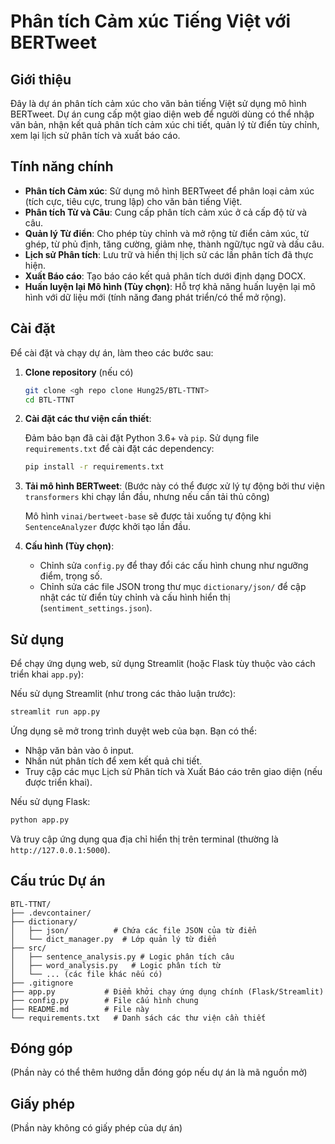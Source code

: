 # Phân tích Cảm xúc Tiếng Việt với BERTweet

## Giới thiệu

Đây là dự án phân tích cảm xúc cho văn bản tiếng Việt sử dụng mô hình BERTweet. Dự án cung cấp một giao diện web để người dùng có thể nhập văn bản, nhận kết quả phân tích cảm xúc chi tiết, quản lý từ điển tùy chỉnh, xem lại lịch sử phân tích và xuất báo cáo.

## Tính năng chính

- **Phân tích Cảm xúc**: Sử dụng mô hình BERTweet để phân loại cảm xúc (tích cực, tiêu cực, trung lập) cho văn bản tiếng Việt.
- **Phân tích Từ và Câu**: Cung cấp phân tích cảm xúc ở cả cấp độ từ và câu.
- **Quản lý Từ điển**: Cho phép tùy chỉnh và mở rộng từ điển cảm xúc, từ ghép, từ phủ định, tăng cường, giảm nhẹ, thành ngữ/tục ngữ và dấu câu.
- **Lịch sử Phân tích**: Lưu trữ và hiển thị lịch sử các lần phân tích đã thực hiện.
- **Xuất Báo cáo**: Tạo báo cáo kết quả phân tích dưới định dạng DOCX.
- **Huấn luyện lại Mô hình (Tùy chọn)**: Hỗ trợ khả năng huấn luyện lại mô hình với dữ liệu mới (tính năng đang phát triển/có thể mở rộng).

## Cài đặt

Để cài đặt và chạy dự án, làm theo các bước sau:

1.  **Clone repository** (nếu có)

    ```bash
    git clone <gh repo clone Hung25/BTL-TTNT>
    cd BTL-TTNT
    ```

2.  **Cài đặt các thư viện cần thiết**: 

    Đảm bảo bạn đã cài đặt Python 3.6+ và `pip`. Sử dụng file `requirements.txt` để cài đặt các dependency:

    ```bash
    pip install -r requirements.txt
    ```

3.  **Tải mô hình BERTweet**: (Bước này có thể được xử lý tự động bởi thư viện `transformers` khi chạy lần đầu, nhưng nếu cần tải thủ công)

    Mô hình `vinai/bertweet-base` sẽ được tải xuống tự động khi `SentenceAnalyzer` được khởi tạo lần đầu.

4.  **Cấu hình (Tùy chọn)**:
    - Chỉnh sửa `config.py` để thay đổi các cấu hình chung như ngưỡng điểm, trọng số.
    - Chỉnh sửa các file JSON trong thư mục `dictionary/json/` để cập nhật các từ điển tùy chỉnh và cấu hình hiển thị (`sentiment_settings.json`).

## Sử dụng

Để chạy ứng dụng web, sử dụng Streamlit (hoặc Flask tùy thuộc vào cách triển khai `app.py`):

Nếu sử dụng Streamlit (như trong các thảo luận trước):

```bash
streamlit run app.py
```

Ứng dụng sẽ mở trong trình duyệt web của bạn. Bạn có thể:

- Nhập văn bản vào ô input.
- Nhấn nút phân tích để xem kết quả chi tiết.
- Truy cập các mục Lịch sử Phân tích và Xuất Báo cáo trên giao diện (nếu được triển khai).

Nếu sử dụng Flask:

```bash
python app.py
```

Và truy cập ứng dụng qua địa chỉ hiển thị trên terminal (thường là `http://127.0.0.1:5000`).

## Cấu trúc Dự án

```
BTL-TTNT/
├── .devcontainer/
├── dictionary/
│   ├── json/          # Chứa các file JSON của từ điển
│   └── dict_manager.py  # Lớp quản lý từ điển
├── src/
│   ├── sentence_analysis.py # Logic phân tích câu
│   ├── word_analysis.py   # Logic phân tích từ
│   └── ... (các file khác nếu có)
├── .gitignore
├── app.py           # Điểm khởi chạy ứng dụng chính (Flask/Streamlit)
├── config.py        # File cấu hình chung
├── README.md        # File này
└── requirements.txt   # Danh sách các thư viện cần thiết
```

## Đóng góp

(Phần này có thể thêm hướng dẫn đóng góp nếu dự án là mã nguồn mở)

## Giấy phép

(Phần này không có giấy phép của dự án)